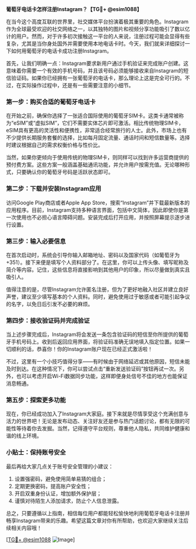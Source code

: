 **葡萄牙电话卡怎样注册Instagram？【TG💪+ @esim1088】**

在当今这个高度互联的世界里，社交媒体平台扮演着极其重要的角色。Instagram作为全球最受欢迎的社交网络之一，以其独特的图片和视频分享功能吸引了数以亿计的用户。然而，对于许多初次接触这一平台的人来说，注册过程可能会显得有些复杂，尤其是当你身处国外并需要使用本地电话卡时。今天，我们就来详细探讨一下如何用葡萄牙的电话卡成功注册Instagram。

首先，让我们明确一点：Instagram要求新用户通过手机验证来完成账户创建。这意味着你需要一个有效的手机号码，并且该号码必须能够接收来自Instagram的短信验证码。如果你已经拥有一张葡萄牙的电话卡，那么理论上这是完全可行的。不过，在实际操作过程中，还是有一些需要注意的小细节。

### 第一步：购买合适的葡萄牙电话卡

在开始之前，确保你选择了一张适合国际使用的葡萄牙SIM卡。这类卡通常被称为“eSIM”或“虚拟SIM”，它们不需要实体芯片即可激活。相比传统物理SIM卡，eSIM具有更高的灵活性和便携性，非常适合经常旅行的人士。此外，市场上也有不少提供长期服务套餐的选择，比如每月固定流量、通话时间和短信数量等。选择时建议根据自己的需求权衡价格与性价比。

当然，如果你更倾向于使用传统的物理SIM卡，则同样可以找到许多运营商提供的预付费方案。这些方案一般涵盖基础通讯功能，并允许用户按需充值。无论哪种形式，只要确认你的葡萄牙号码是活跃状态即可。

### 第二步：下载并安装Instagram应用

访问Google Play商店或者Apple App Store，搜索“Instagram”并下载最新版本的应用程序。目前，Instagram支持多种语言界面，包括中文简体，因此即使你是第一次使用也不必担心语言障碍问题。安装完成后打开应用，并按照屏幕提示逐步进行设置。

### 第三步：输入必要信息

在首次启动时，系统会引导你输入邮箱地址、密码以及国家代码（如葡萄牙为+351）。接下来便是填写个人资料部分了。在这里，你可以上传头像、填写昵称及简介等内容。记住，这些信息将直接影响到其他用户的印象，所以尽量做到真实且吸引人。

值得注意的是，尽管Instagram允许匿名注册，但为了更好地融入社区并建立良好声誉，建议至少填写基本的个人资料。同时，避免使用过于敏感或者可能引起争议的名字，以免日后引发不必要的麻烦。

### 第四步：接收验证码并完成验证

当上述步骤完成后，Instagram将会发送一条包含验证码的短信至你所提供的葡萄牙手机号码上。收到后返回应用界面，将验证码准确无误地填入指定位置。如果一切顺利的话，恭喜你！你的Instagram账户现在已经正式激活啦！

不过，这里有一个小技巧值得分享——有时候由于网络延迟或其他原因，短信未能及时到达。在这种情况下，你可以尝试点击“重新发送验证码”按钮再试一次。另外，也可以考虑开启Wi-Fi数据同步功能，这样即便身处信号不佳的地方也能保证消息畅通。

### 第五步：探索更多功能

现在，你已经成功加入了Instagram大家庭。接下来就是尽情享受这个充满创意与活力的世界吧！无论是发布动态、关注好友还是参与热门话题讨论，都有无限的可能性等待着你去发掘。当然，记得遵守平台规则，尊重他人隐私，共同维护健康和谐的线上环境。

### 小贴士：保持账号安全

最后再给大家几点关于账号安全管理的小建议：

1. 设置强密码，避免使用简单易猜的组合；
2. 定期更换密码，提高账户安全性；
3. 开启双重身份认证，增加额外保护层；
4. 谨慎对待陌生人添加请求，防止个人信息泄露。

总之，只要遵循以上指南，相信每位用户都能轻松愉快地利用葡萄牙电话卡注册并畅享Instagram带来的乐趣。希望这篇文章对你有所帮助，也欢迎大家继续关注后续相关内容哦！

[[TG💪+ @esim1088](https://t.me/s/esim1088) ![Image](https://i.postimg.cc/4NQfJmqS/Snipaste-2025-05-13-00-14-12.png)]